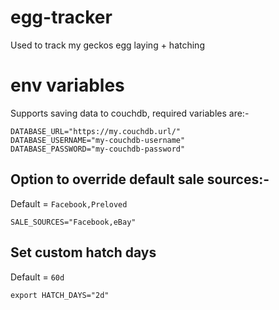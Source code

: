 # egg-tracker
Used to track my geckos egg laying + hatching

# env variables

Supports saving data to couchdb, required variables are:-

```
DATABASE_URL="https://my.couchdb.url/"
DATABASE_USERNAME="my-couchdb-username"
DATABASE_PASSWORD="my-couchdb-password"
```

## Option to override default sale sources:-

Default = `Facebook,Preloved`

```
SALE_SOURCES="Facebook,eBay"
```

## Set custom hatch days

Default = `60d`

```
export HATCH_DAYS="2d"
```